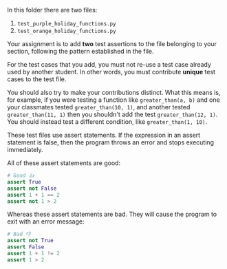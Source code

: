 In this folder there are two files:

1. `test_purple_holiday_functions.py`
2. `test_orange_holiday_functions.py`

Your assignment is to add **two** test assertions to the file belonging to your
section, following the pattern established in the file.

For the test cases that you add, you must not re-use a test case already used by
another student. In other words, you must contribute **unique** test cases to
the test file. 

You should also try to make your contributions distinct. What this means is, for
example, if you were testing a function like `greater_than(a, b)` and one your
classmates tested `greater_than(10, 1)`, and another tested `greater_than(11,
1)` then you shouldn't add the test `greater_than(12, 1)`. You should instead
test a different condition, like `greater_than(1, 10)`.

These test files use assert statements. If the expression in an assert statement
is false, then the program throws an error and stops executing immediately. 

All of these assert statements are good:

```py
# Good 👍
assert True
assert not False
assert 1 + 1 == 2
assert not 1 > 2
```

Whereas these assert statements are bad. They will cause the program to exit
with an error message:

```py
# Bad 👎
assert not True
assert False
assert 1 + 1 != 2
assert 1 > 2
```
